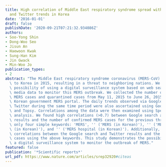 ```yaml
---
title: High correlation of Middle East respiratory syndrome spread with Google search
  and Twitter trends in Korea
date: '2016-01-01'
draft: false
publishDate: '2020-09-21T07:21:32.934086Z'
authors:
- Soo-Yong Shin
- Dong-Woo Seo
- Jisun An
- Haewoon Kwak
- Sung-Han Kim
- Jin Gwack
- Min-Woo Jo
publication_types:
- 2
abstract: "The Middle East respiratory syndrome coronavirus (MERS-CoV) was exported\
  \ to Korea in 2015, resulting in a threat to neighboring nations. We evaluated the\
  \ possibility of using a digital surveillance system based on web searches and social\
  \ media data to monitor this MERS outbreak. We collected the number of daily laboratory-confirmed\
  \ MERS cases and quarantined cases from May 11, 2015 to June 26, 2015 using the\
  \ Korean government MERS portal. The daily trends observed via Google search and\
  \ Twitter during the same time period were also ascertained using Google Trends\
  \ and Topsy. Correlations among the data were then examined using Spearman correlation\
  \ analysis. We found high correlations (>0.7) between Google search and Twitter\
  \ results and the number of confirmed MERS cases for the previous three days using\
  \ only four simple keywords: 'MERS', '' ('MERS (in Korean)'), '' ('MERS symptoms\
  \ (in Korean)'), and '' ('MERS hospital (in Korean)'). Additionally, we found high\
  \ correlations between the Google search and Twitter results and the number of quarantined\
  \ cases using the above keywords. This study demonstrates the possibility of using\
  \ a digital surveillance system to monitor the outbreak of MERS."
featured: false
publication: '*Scientific reports*'
url_pdf: https://www.nature.com/articles/srep32920#citeas
---
```


